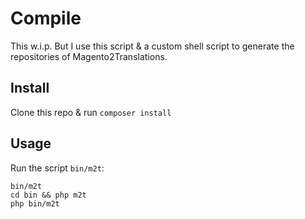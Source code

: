 # Compile
This w.i.p. But I use this script & a custom shell script to generate the repositories of Magento2Translations.

## Install
Clone this repo & run `composer install`

## Usage
Run the script `bin/m2t`:
```
bin/m2t
cd bin && php m2t
php bin/m2t
```